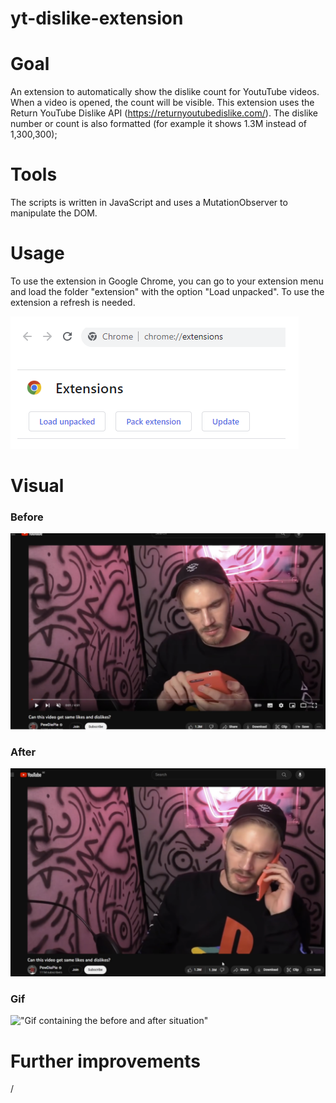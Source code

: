# yt-dislike-extension

# Goal

An extension to automatically show the dislike count for YoutuTube videos. When a video is opened, the count will be visible.
This extension uses the Return YouTube Dislike API (https://returnyoutubedislike.com/).
The dislike number or count is also formatted (for example it shows 1.3M instead of 1,300,300);

# Tools

The scripts is written in JavaScript and uses a MutationObserver to manipulate the DOM.

# Usage

To use the extension in Google Chrome, you can go to your extension menu and load the folder "extension" with the option "Load unpacked". To use the extension a refresh is needed.

!["LoadUnpacked option in the extensions menu of Chrome"](./images/LoadUnpacked.PNG)

# Visual

### Before

!["Before situation"](./images/Before.PNG)

### After

!["After situation"](./images/After.PNG)

### Gif

!["Gif containing the before and after situation"](./images/Gif-EzGif.gif)

# Further improvements

/
